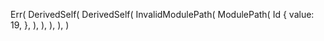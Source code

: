 Err(
    DerivedSelf(
        DerivedSelf(
            InvalidModulePath(
                ModulePath(
                    Id {
                        value: 19,
                    },
                ),
            ),
        ),
    ),
)